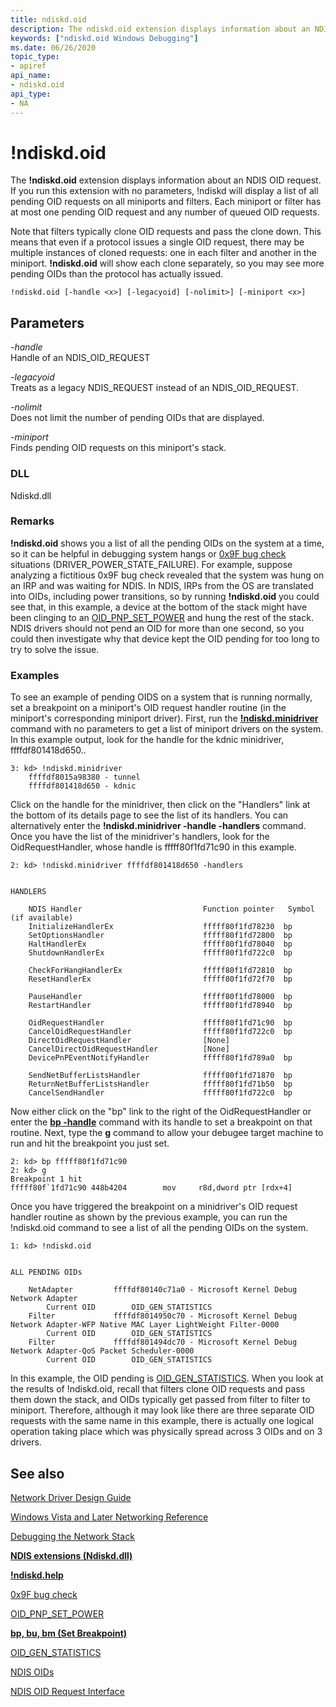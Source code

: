 ```yaml
---
title: ndiskd.oid
description: The ndiskd.oid extension displays information about an NDIS OID request.
keywords: ["ndiskd.oid Windows Debugging"]
ms.date: 06/26/2020
topic_type:
- apiref
api_name:
- ndiskd.oid
api_type:
- NA
---
```


# !ndiskd.oid

The **!ndiskd.oid** extension displays information about an NDIS OID request. If you run this extension with no parameters, !ndiskd will display a list of all pending OID requests on all miniports and filters. Each miniport or filter has at most one pending OID request and any number of queued OID requests.

Note that filters typically clone OID requests and pass the clone down. This means that even if a protocol issues a single OID request, there may be multiple instances of cloned requests: one in each filter and another in the miniport. **!ndiskd.oid** will show each clone separately, so you may see more pending OIDs than the protocol has actually issued.

```console
!ndiskd.oid [-handle <x>] [-legacyoid] [-nolimit>] [-miniport <x>] 
```

## Parameters

<span id="_______-handle______"></span><span id="_______-HANDLE______"></span> *-handle*   
Handle of an NDIS\_OID\_REQUEST

<span id="_______-legacyoid______"></span><span id="_______-LEGACYOID______"></span> *-legacyoid*   
Treats as a legacy NDIS\_REQUEST instead of an NDIS\_OID\_REQUEST.

<span id="_______-nolimit______"></span><span id="_______-NOLIMIT______"></span> *-nolimit*   
Does not limit the number of pending OIDs that are displayed.

<span id="_______-miniport______"></span><span id="_______-MINIPORT______"></span> *-miniport*   
Finds pending OID requests on this miniport's stack.

### DLL

Ndiskd.dll

### Remarks

**!ndiskd.oid** shows you a list of all the pending OIDs on the system at a time, so it can be helpful in debugging system hangs or [0x9F bug check](bug-check-0x9f--driver-power-state-failure.md) situations (DRIVER\_POWER\_STATE\_FAILURE). For example, suppose analyzing a fictitious 0x9F bug check revealed that the system was hung on an IRP and was waiting for NDIS. In NDIS, IRPs from the OS are translated into OIDs, including power transitions, so by running **!ndiskd.oid** you could see that, in this example, a device at the bottom of the stack might have been clinging to an [OID\_PNP\_SET\_POWER](../network/oid-pnp-set-power.md) and hung the rest of the stack. NDIS drivers should not pend an OID for more than one second, so you could then investigate why that device kept the OID pending for too long to try to solve the issue.

### Examples

To see an example of pending OIDS on a system that is running normally, set a breakpoint on a miniport's OID request handler routine (in the miniport's corresponding miniport driver). First, run the [**!ndiskd.minidriver**](-ndiskd-minidriver.md) command with no parameters to get a list of miniport drivers on the system. In this example output, look for the handle for the kdnic minidriver, ffffdf801418d650..

```console
3: kd> !ndiskd.minidriver
    ffffdf8015a98380 - tunnel
    ffffdf801418d650 - kdnic
```

Click on the handle for the minidriver, then click on the "Handlers" link at the bottom of its details page to see the list of its handlers. You can alternatively enter the **!ndiskd.minidriver -handle -handlers** command. Once you have the list of the minidriver's handlers, look for the OidRequestHandler, whose handle is fffff80f1fd71c90 in this example.

```console
2: kd> !ndiskd.minidriver ffffdf801418d650 -handlers


HANDLERS

    NDIS Handler                           Function pointer   Symbol (if available)
    InitializeHandlerEx                    fffff80f1fd78230  bp
    SetOptionsHandler                      fffff80f1fd72800  bp
    HaltHandlerEx                          fffff80f1fd78040  bp
    ShutdownHandlerEx                      fffff80f1fd722c0  bp

    CheckForHangHandlerEx                  fffff80f1fd72810  bp
    ResetHandlerEx                         fffff80f1fd72f70  bp

    PauseHandler                           fffff80f1fd78000  bp
    RestartHandler                         fffff80f1fd78940  bp

    OidRequestHandler                      fffff80f1fd71c90  bp
    CancelOidRequestHandler                fffff80f1fd722c0  bp
    DirectOidRequestHandler                [None]
    CancelDirectOidRequestHandler          [None]
    DevicePnPEventNotifyHandler            fffff80f1fd789a0  bp

    SendNetBufferListsHandler              fffff80f1fd71870  bp
    ReturnNetBufferListsHandler            fffff80f1fd71b50  bp
    CancelSendHandler                      fffff80f1fd722c0  bp
```

Now either click on the "bp" link to the right of the OidRequestHandler or enter the [**bp -handle**](bp--bu--bm--set-breakpoint-.md) command with its handle to set a breakpoint on that routine. Next, type the **g** command to allow your debugee target machine to run and hit the breakpoint you just set.

```console
2: kd> bp fffff80f1fd71c90
2: kd> g
Breakpoint 1 hit
fffff80f`1fd71c90 448b4204        mov     r8d,dword ptr [rdx+4]
```

Once you have triggered the breakpoint on a minidriver's OID request handler routine as shown by the previous example, you can run the !ndiskd.oid command to see a list of all the pending OIDs on the system.

```console
1: kd> !ndiskd.oid


ALL PENDING OIDs

    NetAdapter         ffffdf80140c71a0 - Microsoft Kernel Debug Network Adapter
        Current OID        OID_GEN_STATISTICS
    Filter             ffffdf8014950c70 - Microsoft Kernel Debug Network Adapter-WFP Native MAC Layer LightWeight Filter-0000
        Current OID        OID_GEN_STATISTICS
    Filter             ffffdf801494dc70 - Microsoft Kernel Debug Network Adapter-QoS Packet Scheduler-0000
        Current OID        OID_GEN_STATISTICS
```

In this example, the OID pending is [OID\_GEN\_STATISTICS](../network/oid-gen-statistics.md). When you look at the results of !ndiskd.oid, recall that filters clone OID requests and pass them down the stack, and OIDs typically get passed from filter to filter to miniport. Therefore, although it may look like there are three separate OID requests with the same name in this example, there is actually one logical operation taking place which was physically spread across 3 OIDs and on 3 drivers.

## See also

[Network Driver Design Guide](../network/index.md)

[Windows Vista and Later Networking Reference](/windows-hardware/drivers/ddi/_netvista/)

[Debugging the Network Stack](https://channel9.msdn.com/Shows/Defrag-Tools/Defrag-Tools-175-Debugging-the-Network-Stack)

[**NDIS extensions (Ndiskd.dll)**](ndis-extensions--ndiskd-dll-.md)

[**!ndiskd.help**](-ndiskd-help.md)

[0x9F bug check](bug-check-0x9f--driver-power-state-failure.md)

[OID\_PNP\_SET\_POWER](../network/oid-pnp-set-power.md)

[**bp, bu, bm (Set Breakpoint)**](bp--bu--bm--set-breakpoint-.md)

[OID\_GEN\_STATISTICS](../network/oid-gen-statistics.md)

[NDIS OIDs](/windows-hardware/drivers/ddi/_netvista/)

[NDIS OID Request Interface](/windows-hardware/drivers/ddi/_netvista/)
